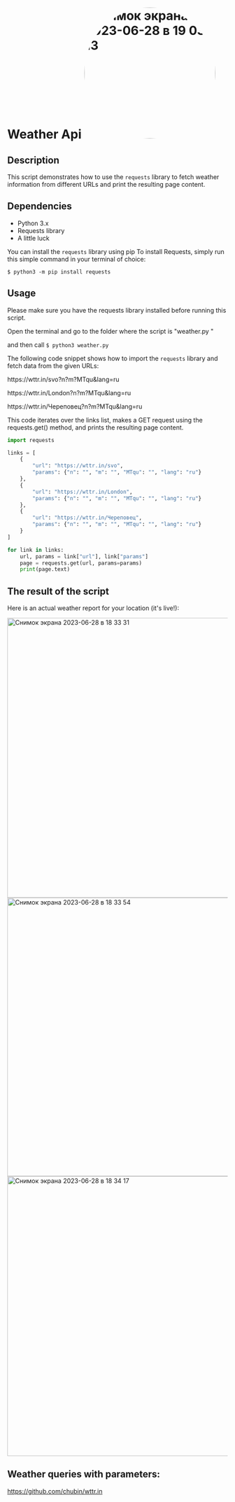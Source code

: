 
# Weather Api <img style="border-radius: 50%;" width="300" style alt="Снимок экрана 2023-06-28 в 19 03 13" src="https://github.com/merlion-local/Api/assets/75911434/02f539f8-6da7-4166-a7ab-e1b2c5956ad4">


## Description
This script demonstrates how to use the `requests` library to fetch weather information from different URLs and print the resulting page content.


## Dependencies

- Python 3.x
- Requests library
- A little luck

You can install the `requests` library using pip
To install Requests, simply run this simple command in your terminal of choice:

```$ python3 -m pip install requests```





## Usage
Please make sure you have the requests library installed before running this script.

Open the terminal and go to the folder where the script is "weather.py " 

and then call ```$ python3 weather.py```



The following code snippet shows how to import the `requests` library and fetch data from the given URLs:



<p>https://wttr.in/svo?n?m?MTqu&lang=ru</p>
<p>https://wttr.in/London?n?m?MTqu&lang=ru</p>
<p>https://wttr.in/Череповец?n?m?MTqu&lang=ru</p>


This code iterates over the links list, makes a GET request using the requests.get() method, and prints the resulting page content.


```python
import requests

links = [
    {
        "url": "https://wttr.in/svo",
        "params": {"n": "", "m": "", "MTqu": "", "lang": "ru"}
    },
    {
        "url": "https://wttr.in/London",
        "params": {"n": "", "m": "", "MTqu": "", "lang": "ru"}
    },
    {
        "url": "https://wttr.in/Череповец",
        "params": {"n": "", "m": "", "MTqu": "", "lang": "ru"}
    }
]

for link in links:
    url, params = link["url"], link["params"]
    page = requests.get(url, params=params)
    print(page.text)
```
## The result of the script
Here is an actual weather report for your location (it's live!):

<img width="640" alt="Снимок экрана 2023-06-28 в 18 33 31" src="https://github.com/merlion-local/Api/assets/75911434/674541b9-e7fb-4134-a364-4630da0708a5">
<img width="637" alt="Снимок экрана 2023-06-28 в 18 33 54" src="https://github.com/merlion-local/Api/assets/75911434/90a0a60f-2b45-4345-955b-3462a9cbec07">
<img width="640" alt="Снимок экрана 2023-06-28 в 18 34 17" src="https://github.com/merlion-local/Api/assets/75911434/4b9f17e0-5e66-445a-98ab-5a7aeba2810b">


## Weather queries with parameters:
https://github.com/chubin/wttr.in
